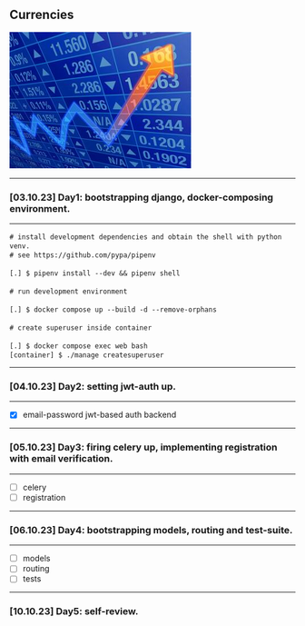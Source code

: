 ## Currencies
![trends](docs/trend.jpg)

---
### [03.10.23] Day1: bootstrapping django, docker-composing environment.
---
```
# install development dependencies and obtain the shell with python venv. 
# see https://github.com/pypa/pipenv

[.] $ pipenv install --dev && pipenv shell

# run development environment

[.] $ docker compose up --build -d --remove-orphans

# create superuser inside container

[.] $ docker compose exec web bash
[container] $ ./manage createsuperuser
```
---
### [04.10.23] Day2: setting jwt-auth up.
---
- [x] email-password jwt-based auth backend
---
### [05.10.23] Day3: firing celery up, implementing registration with email verification.
---
- [ ] celery
- [ ] registration
---
### [06.10.23] Day4: bootstrapping models, routing and test-suite.
---
- [ ] models
- [ ] routing
- [ ] tests
---
### [10.10.23] Day5: self-review.